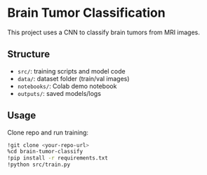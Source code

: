 # Brain Tumor Classification

This project uses a CNN to classify brain tumors from MRI images.

## Structure
- `src/`: training scripts and model code
- `data/`: dataset folder (train/val images)
- `notebooks/`: Colab demo notebook
- `outputs/`: saved models/logs

## Usage
Clone repo and run training:
```bash
!git clone <your-repo-url>
%cd brain-tumor-classify
!pip install -r requirements.txt
!python src/train.py
```

